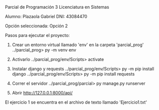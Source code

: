 Parcial de Programación 3
Licenciatura en Sistemas

Alumno: Plazaola Gabriel
DNI: 43084470

Opción seleccionada: Opción 2

Pasos para ejecutar el proyecto:
1) Crear un entorno virtual llamado 'env' en la carpeta 'parcial_prog'
../parcial_prog> py -m venv env

2) Activarlo
../parcial_prog/env/Scripts> activate

3) Instalar django y requests
../parcial_prog/env/Scripts> py -m pip install django
../parcial_prog/env/Scripts> py -m pip install requests

4) Correr el servidor
../parcial_prog/parcial> py manage.py runserver

5) Abrir http://127.0.0.1:8000/api/



El ejercicio 1 se encuentra en el archivo de texto llamado 'Ejercicio1.txt'